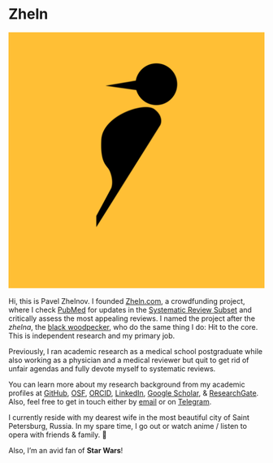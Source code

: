# Zheln

![Woodpecker by Anton from The Noun Project](favicons/android-chrome-512x512.png)

Hi, this is Pavel Zhelnov. I founded [Zheln.com](https://zheln.com), a crowdfunding project, where I check [PubMed](https://pubmed.gov) for updates in the [Systematic Review Subset](https://p1m.org/ssb) and critically assess the most appealing reviews. I named the project after the _zhelna_, the [black woodpecker](https://en.wikipedia.org/wiki/Black_woodpecker), who do the same thing I do: Hit to the core. This is independent research and my primary job.

Previously, I ran academic research as a medical school postgraduate while also working as a physician and a medical reviewer but quit to get rid of unfair agendas and fully devote myself to systematic reviews.

You can learn more about my research background from my academic profiles at [GitHub](https://github.com/drzhelnov), [OSF](https://osf.io/9c83x/), [ORCID](https://orcid.org/0000-0003-2767-5123), [LinkedIn](https://www.linkedin.com/in/pavel-zhelnov-382073182), [Google Scholar](https://scholar.google.com/citations?user=b421BNkAAAAJ), & [ResearchGate](https://researchgate.net/profile/Pavel_Zhelnov). Also, feel free to get in touch either by [email](mailto:pavel@zheln.com) or on [Telegram](https://t.me/drzhelnov).

I currently reside with my dearest wife in the most beautiful city of Saint Petersburg, Russia. In my spare time, I go out or watch anime / listen to opera with friends & family. 🌚

Also, I’m an avid fan of **Star Wars**!
